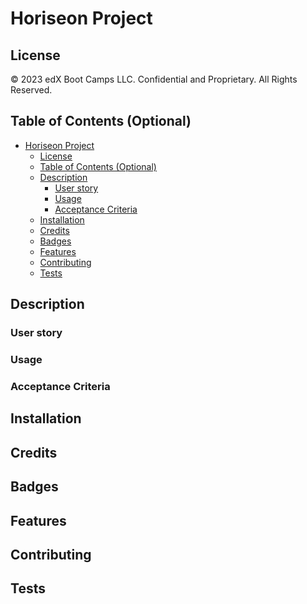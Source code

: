 # Horiseon Project

## License

© 2023 edX Boot Camps LLC. Confidential and Proprietary. All Rights Reserved.

## Table of Contents (Optional)

- [Horiseon Project](#horiseon-project)
  - [License](#license)
  - [Table of Contents (Optional)](#table-of-contents-optional)
  - [Description](#description)
    - [User story](#user-story)
    - [Usage](#usage)
    - [Acceptance Criteria](#acceptance-criteria)
  - [Installation](#installation)
  - [Credits](#credits)
  - [Badges](#badges)
  - [Features](#features)
  - [Contributing](#contributing)
  - [Tests](#tests)

## Description

### User story

### Usage

### Acceptance Criteria

## Installation

## Credits

## Badges

## Features

## Contributing

## Tests

<!-- Go the extra mile and write tests for your application. Then provide examples on how to run them. -->
